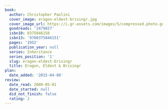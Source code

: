 ```yaml
---
book:
  author: Christopher Paolini
  cover_image: eragon-eldest-brisingr.jpg
  cover_image_url: https://i.gr-assets.com/images/S/compressed.photo.goodreads.com/books/1348466270l/2479827.jpg
  goodreads: '2479827'
  isbn10: 0375846158
  isbn13: '9780375846151'
  pages: '1952'
  publication_year: null
  series: Inheritance
  series_position: '1'
  slug: eragon-eldest-brisingr
  title: Eragon, Eldest & Brisingr
plan:
  date_added: '2015-04-08'
review:
  date_read: 2009-05-01
  date_started: null
  did_not_finish: false
  rating: 2
---
```

